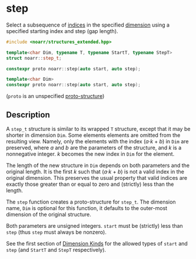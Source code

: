 # step

Select a subsequence of [indices](../Glossary.md#index) in the specified [dimension](../Glossary.md#dimension) using a specified starting index and step (gap length).

```hpp
#include <noarr/structures_extended.hpp>

template<char Dim, typename T, typename StartT, typename StepT>
struct noarr::step_t;

constexpr proto noarr::step(auto start, auto step);

template<char Dim>
constexpr proto noarr::step(auto start, auto step);
```

(`proto` is an unspecified [proto-structure](../Glossary.md#proto-structure))


## Description

A `step_t` structure is similar to its wrapped `T` structure, except that it may be shorter in dimension `Dim`.
Some elements elements are omitted from the resulting view. Namely, only the elements with the index (*a*·*k* + *b*) in `Dim` are preserved,
where *a* and *b* are the parameters of the structure, and *k* is a nonnegative integer. *k* becomes the new index in `Dim` for the element.

The length of the new structure in `Dim` depends on both parameters and the original length.
It is the first *k* such that (*a*·*k* + *b*) is not a valid index in the original dimension.
This preserves the usual property that valid indices are exactly those greater than or equal to zero and (strictly) less than the length.

The `step` function creates a proto-structure for `step_t`.
The dimension name, `Dim` is optional for this function, it defaults to the outer-most dimension of the original structure.

Both parameters are unsigned integers. `start` must be (strictly) less than `step` (thus `step` must always be nonzero).

See the first section of [Dimension Kinds](../DimensionKinds.md) for the allowed types of `start` and `step` (and `StartT` and `StepT` respectively).
